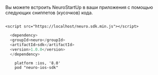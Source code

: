 Вы можете встроить NeuroStartUp в ваши приложения с помощью следующих сниппетов (кусочков) кода.

```JavaScript:

<script src="https://localhost/neuro.sdk.min.js"></script>
```
```Java (Maven):
  <dependency>
  <groupId>neuro</groupId>
  <artifactId>sdk</artifactId>
  <version>1.0.0</version>
  </dependency>
```  

```iOS (добавьте код в ваш Podfile):
	platform :ios, '8.0'
	pod "neuro-ios-sdk"
```